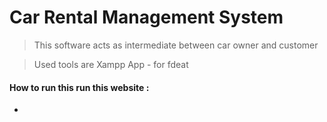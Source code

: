 # Car Rental Management System

> This  software acts as intermediate between car owner and customer

> Used tools are 
> Xampp App - for fdeat

#### How to run this run this website :

*
